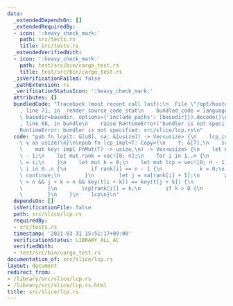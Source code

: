 ```yaml
---
data:
  _extendedDependsOn: []
  _extendedRequiredBy:
  - icon: ':heavy_check_mark:'
    path: src/tests.rs
    title: src/tests.rs
  _extendedVerifiedWith:
  - icon: ':heavy_check_mark:'
    path: test/src/bin/cargo_test.rs
    title: test/src/bin/cargo_test.rs
  _isVerificationFailed: false
  _pathExtension: rs
  _verificationStatusIcon: ':heavy_check_mark:'
  attributes: {}
  bundledCode: "Traceback (most recent call last):\n  File \"/opt/hostedtoolcache/Python/3.9.4/x64/lib/python3.9/site-packages/onlinejudge_verify/documentation/build.py\"\
    , line 71, in _render_source_code_stat\n    bundled_code = language.bundle(stat.path,\
    \ basedir=basedir, options={'include_paths': [basedir]}).decode()\n  File \"/opt/hostedtoolcache/Python/3.9.4/x64/lib/python3.9/site-packages/onlinejudge_verify/languages/user_defined.py\"\
    , line 68, in bundle\n    raise RuntimeError('bundler is not specified: {}'.format(path.as_posix()))\n\
    RuntimeError: bundler is not specified: src/slice/lcp.rs\n"
  code: "pub fn lcp(t: &[u8], sa: &[usize]) -> Vec<usize> {\n    lcp_impl(t, sa, |v|\
    \ v as usize)\n}\n\npub fn lcp_impl<T: Copy>(\n    t: &[T],\n    sa: &[usize],\n\
    \    mut key: impl FnMut(T) -> usize,\n) -> Vec<usize> {\n    let n = sa.len()\
    \ - 1;\n    let mut rank = vec![0; n];\n    for i in 1..n {\n        rank[sa[i]]\
    \ = i;\n    }\n    let mut k = 0;\n    let mut lcp = vec![0; n - 1];\n    for\
    \ i in 0..n {\n        if rank[i] == n - 1 {\n            k = 0;\n           \
    \ continue;\n        }\n        let j = sa[rank[i] + 1];\n        while i + k\
    \ < n && j + k < n && key(t[i + k]) == key(t[j + k]) {\n            k += 1;\n\
    \        }\n        lcp[rank[i]] = k;\n        if k > 0 {\n            k -= 1;\n\
    \        }\n    }\n    lcp\n}\n"
  dependsOn: []
  isVerificationFile: false
  path: src/slice/lcp.rs
  requiredBy:
  - src/tests.rs
  timestamp: '2021-03-31 15:51:17+09:00'
  verificationStatus: LIBRARY_ALL_AC
  verifiedWith:
  - test/src/bin/cargo_test.rs
documentation_of: src/slice/lcp.rs
layout: document
redirect_from:
- /library/src/slice/lcp.rs
- /library/src/slice/lcp.rs.html
title: src/slice/lcp.rs
---
```

